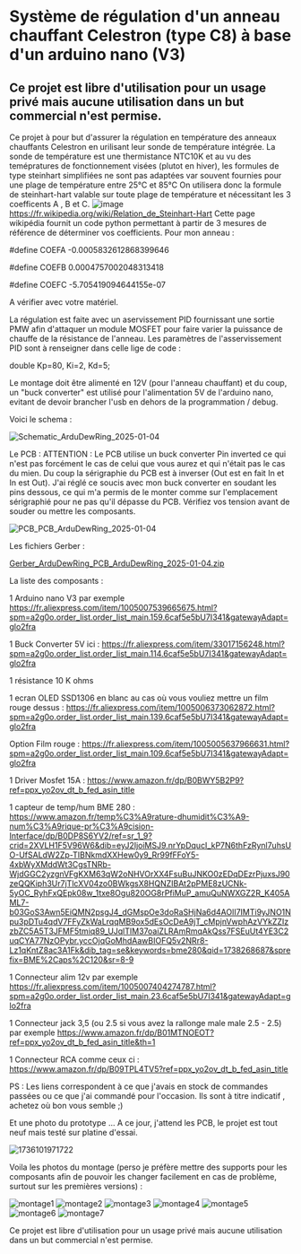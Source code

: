 Système de régulation d'un anneau chauffant Celestron (type C8) à base d'un arduino nano (V3)
=============================================================================================

Ce projet est libre d'utilisation pour un usage privé mais aucune utilisation dans un but commercial n'est permise.
-------------------------------------------------------------------------------------------------------------------

Ce projet à pour but d'assurer la régulation en température des anneaux chauffants Celestron en urilisant leur sonde de température intégrée.
La sonde de température est une thermistance NTC10K et au vu des temépratures de fonctionnement visées (plutot en hiver), les formules de type steinhart simplifiées ne sont pas adaptées var souvent fournies pour une plage de température entre 25°C et 85°C
On utilisera donc la formule de steinhart-hart valable sur toute plage de température et nécessitant les 3 coefficents A , B et C.
![image](https://github.com/user-attachments/assets/fdafac64-3cde-4b5e-a884-0318a2c7d04a) https://fr.wikipedia.org/wiki/Relation_de_Steinhart-Hart
Cette page wikipédia fournit un code python permettant à partir de 3 mesures de référence de déterminer vos coefficients.
Pour mon anneau :

#define COEFA -0.0005832612868399646

#define COEFB 0.0004757002048313418

#define COEFC -5.705419094644155e-07


A vérifier avec votre matériel.

La régulation est faite avec un aservissement PID fournissant une sortie PMW afin d'attaquer un module MOSFET pour faire varier la puissance de chauffe de la résistance de l'anneau.
Les paramètres de l'asservissement PID sont à renseigner dans celle lige de code :

double Kp=80, Ki=2, Kd=5;

Le montage doit être alimenté en 12V (pour l'anneau chauffant) et du coup, un "buck converter" est utilisé pour l'alimentation 5V de l'arduino nano, evitant de devoir brancher l'usb en dehors de la programmation / debug.

Voici le schema :

![Schematic_ArduDewRing_2025-01-04](https://github.com/user-attachments/assets/86b4d2e3-259c-4b84-9b6a-969513d49328)

Le PCB :
ATTENTION : Le PCB utilise un buck converter Pin inverted ce qui n'est pas forcément le cas de celui que vous aurez et qui n'était pas le cas du mien. Du coup la sérigraphie du PCB est à inverser (Out est en fait In et In est Out). J'ai réglé ce soucis avec mon buck converter en soudant les pins dessous, ce qui m'a permis de le monter comme sur l'emplacement sérigraphié pour ne pas qu'il dépasse du PCB. Vérifiez vos tension avant de souder ou mettre les composants.

![PCB_PCB_ArduDewRing_2025-01-04](https://github.com/user-attachments/assets/d0534c7c-d148-40f8-9264-90c69c90cd5c)

Les fichiers Gerber :

[Gerber_ArduDewRing_PCB_ArduDewRing_2025-01-04.zip](https://github.com/user-attachments/files/18311245/Gerber_ArduDewRing_PCB_ArduDewRing_2025-01-04.zip)

La liste des composants :

1 Arduino nano V3 par exemple https://fr.aliexpress.com/item/1005007539665675.html?spm=a2g0o.order_list.order_list_main.159.6caf5e5bU7I341&gatewayAdapt=glo2fra

1 Buck Converter 5V ici : https://fr.aliexpress.com/item/33017156248.html?spm=a2g0o.order_list.order_list_main.114.6caf5e5bU7I341&gatewayAdapt=glo2fra

1 résistance 10 K ohms

1 ecran OLED SSD1306 en blanc au cas où vous vouliez mettre un film rouge dessus : https://fr.aliexpress.com/item/1005006373062872.html?spm=a2g0o.order_list.order_list_main.139.6caf5e5bU7I341&gatewayAdapt=glo2fra

Option Film rouge : https://fr.aliexpress.com/item/1005005637966631.html?spm=a2g0o.order_list.order_list_main.109.6caf5e5bU7I341&gatewayAdapt=glo2fra

1 Driver Mosfet 15A : https://www.amazon.fr/dp/B0BWY5B2P9?ref=ppx_yo2ov_dt_b_fed_asin_title

1 capteur de temp/hum BME 280 : https://www.amazon.fr/temp%C3%A9rature-dhumidit%C3%A9-num%C3%A9rique-pr%C3%A9cision-Interface/dp/B0DP8S6YV2/ref=sr_1_9?crid=2XVLH1F5V96W6&dib=eyJ2IjoiMSJ9.nrYpDqucI_kP7N6thFzRynl7uhsUO-UfSALdW2Zp-TIBNkmdXXHew0y9_Rr99fFFoY5-4xbWyXMddWt3CgsTNRb-WjdGGC2yzgnVFgKXM63qW2oNHVOrXX4FsuBuJNKO0zEDqDEzrPjuxsJ90zeQQKiph3Ur7jTlcXV04zo0BWkgsX8HQNZIBAt2pPME8zUCNk-5yOC_RyhFxQEpk08w_1txe8Ogu820OG8rPfiMuP_amuQuNWXGZ2R_K405AML7-b03GoS3Awn5EiQMN2psgJ4_dGMspOe3doRaSHjNa6d4AOlI7IMTi9yJNO1Npu3pDTu4qdV7FFyZkWaLrqqMB9ox5dEsOcDeA9jT_cMpjnVwphAzVYkZZIzzbZC5A5T3JFMF5tmiq89_UJqlTIM37oaiZLRAmRmqAkQss7FSEuUt4YE3C2uqCYA77NzOPybr.yccOjqGoMhdAawBIOFQ5v2NRr8-Lz1qKntZ8ac3A1Fk&dib_tag=se&keywords=bme280&qid=1738268687&sprefix=BME%2Caps%2C120&sr=8-9

1 Connecteur alim 12v par exemple https://fr.aliexpress.com/item/1005007404274787.html?spm=a2g0o.order_list.order_list_main.23.6caf5e5bU7I341&gatewayAdapt=glo2fra

1 Connecteur jack 3,5 (ou 2.5 si vous avez la rallonge male male 2.5 - 2.5) par exemple https://www.amazon.fr/dp/B01MTNOEOT?ref=ppx_yo2ov_dt_b_fed_asin_title&th=1

1 Connecteur RCA comme ceux ci : https://www.amazon.fr/dp/B09TPL4TV5?ref=ppx_yo2ov_dt_b_fed_asin_title


PS : Les liens correspondent à ce que j'avais en stock de commandes passées ou ce que j'ai commandé pour l'occasion. Ils sont à titre indicatif , achetez où bon vous semble ;)

Et une photo du prototype ... A ce jour, j'attend les PCB, le projet est tout neuf mais testé sur platine d'essai.

![1736101971722](https://github.com/user-attachments/assets/10be5ab0-a420-4b10-8341-86ba13789231)

Voila les photos du montage (perso je préfère mettre des supports  pour les composants afin de pouvoir les changer facilement en cas de problème, surtout sur les premières versions) :

![montage1](https://github.com/user-attachments/assets/65ccac36-21ac-4f2b-8d2d-97b409ef0054)
![montage2](https://github.com/user-attachments/assets/e56ccad6-faf8-4cc1-98dd-1c81d97fa710)
![montage3](https://github.com/user-attachments/assets/ed833d0d-bb2a-4e40-b7d2-0d191381f2a8)
![montage4](https://github.com/user-attachments/assets/e0123c9d-20ff-44b8-a1e8-697bf34ef38b)
![montage5](https://github.com/user-attachments/assets/5bc768f6-1e6d-497b-b6f7-0f034e12dcf3)
![montage6](https://github.com/user-attachments/assets/748572ba-3b81-4121-828b-c39694fa0288)
![montage7](https://github.com/user-attachments/assets/8cb4f7e1-f0de-4078-85a1-818ded59084a)


Ce projet est libre d'utilisation pour un usage privé mais aucune utilisation dans un but commercial n'est permise.





